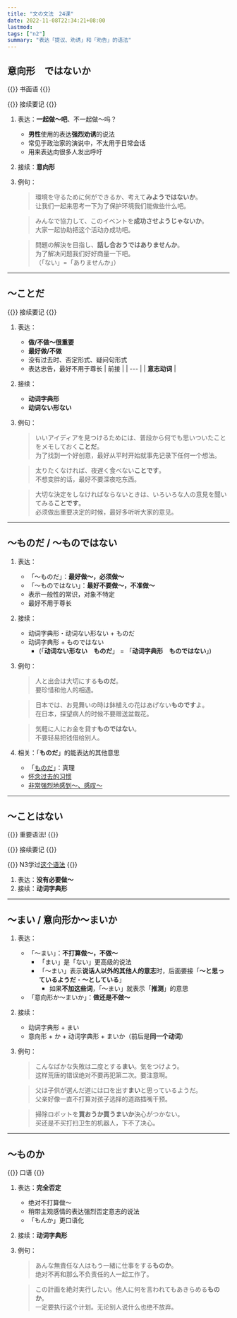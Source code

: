 ```yaml
---
title: "文の文法　24课"
date: 2022-11-08T22:34:21+08:00
lastmod: 
tags: ["n2"]
summary: "表达「提议、劝诱」和「劝告」的语法"
---
```


## 意向形　ではないか

{{<badge>}}
书面语
{{</badge>}}

{{<alert>}}
接续要记
{{</alert>}}

1. 表达：**一起做〜吧**、不一起做〜吗？
    - **男性**使用的表达**强烈劝诱**的说法
    - 常见于政治家的演说中，不太用于日常会话
    - 用来表达向很多人发出呼吁
2. 接续：**意向形**
3. 例句：
    > 環境を守るために何ができるか、考えて**みようではないか**。  
    让我们一起来思考一下为了保护环境我们能做些什么吧。

    > みんなで協力して、このイベントを**成功させようじゃないか**。  
    大家一起协助把这个活动办成功吧。

    > 問題の解決を目指し、**話し合おうではありませんか**。  
    为了解决问题我们好好商量一下吧。  
    （「ない」=「ありませんか」）

---
## 〜ことだ

{{<alert>}}
接续要记
{{</alert>}}

1. 表达：
    - **做/不做〜很重要**
    - **最好做/不做**
    - 没有过去时、否定形式、疑问句形式
    - 表达忠告，最好不用于尊长
    | 前接 |
    | --- |
    | **意志动词** |
2. 接续：
    - **动词字典形**
    - **动词ない形ない**
3. 例句：
    > いいアイディアを見つけるためには、普段から何でも思いついたことをメモしておく**ことだ**。  
    为了找到一个好创意，最好从平时开始就事先记录下任何一个想法。

    > 太りたくなければ、夜遅く食べない**ことです**。  
    不想变胖的话，最好不要深夜吃东西。

    > 大切な決定をしなければならないときは、いろいろな人の意見を聞いてみる**ことです**。  
    必须做出重要决定的时候，最好多听听大家的意见。

---
## 〜ものだ / 〜ものではない
1. 表达：
    - 「〜ものだ」：**最好做〜，必须做〜**
    - 「〜ものではない」：**最好不要做〜，不准做〜**
    - 表示一般性的常识，对象不特定
    - 最好不用于尊长
2. 接续：
    - 动词字典形・动词ない形ない + ものだ
    - 动词字典形 + ものではない
        - (「**动词ない形ない　ものだ**」 = 「**动词字典形　ものではない**」)
3. 例句：
    > 人と出会は大切にする**ものだ**。  
    要珍惜和他人的相遇。

    > 日本では、お見舞いの時は鉢植えの花はあげない**ものです**よ。  
    在日本，探望病人的时候不要赠送盆栽花。

    > 気軽に人にお金を貸す**ものではない**。  
    不要轻易把钱借给别人。

4. 相关：「**ものだ**」的能表达的其他意思
    - 「[ものだ](/n2/23/#ものだ)」：真理
    - [怀念过去的习惯](/n2/26/#ものだ)
    - [非常强烈地感到〜、感叹〜](/n2/26/#ものだ)

---
## 〜ことはない

{{<badge>}}
重要语法!
{{</badge>}}

{{<alert>}}
接续要记
{{</alert>}}

{{<alert>}}
N3学过[这个语法](/n3/c/#ことはない)
{{</alert>}}

1. 表达：**没有必要做〜**
2. 接续：**动词字典形**

---
## 〜まい / 意向形か〜まいか
1. 表达：
    - 「〜まい」：**不打算做〜，不做〜**
        - 「まい」是「ない」更高级的说法
        - 「〜まい」表示**说话人以外的其他人的意志**时，后面要接「**〜と思っているようだ**・**〜としている**」
            - 如果**不加这些词**，「〜まい」就表示「**推测**」的意思
    - 「意向形か〜まいか」：**做还是不做〜**

2. 接续：
    - 动词字典形 + まい
    - 意向形 + か + 动词字典形 + まいか（前后是**同一个动词**）
3. 例句：
    > こんなばかな失敗は二度とする**まい**。気をつけよう。  
    这样荒唐的错误绝对不要再犯第二次。要注意啊。

    > 父は子供が選んだ道には口を出す**まい**と思っているようだ。  
    父亲好像一直不打算对孩子选择的道路插嘴干预。

    > 掃除ロボットを**買おうか買うまいか**決心がつかない。  
    买还是不买打扫卫生的机器人，下不了决心。

---
## 〜ものか

{{<badge>}}
口语
{{</badge>}}

1. 表达：**完全否定**
    - 绝对不打算做〜
    - 稍带主观感情的表达强烈否定意志的说法
    - 「もんか」更口语化
2. 接续：**动词字典形**
3. 例句：
    > あんな無責任な人はもう一緒に仕事をする**ものか**。  
    绝对不再和那么不负责任的人一起工作了。

    > この計画を絶対実行したい。他人に何を言われてもあきらめる**ものか**。  
    一定要执行这个计划。无论别人说什么也绝不放弃。